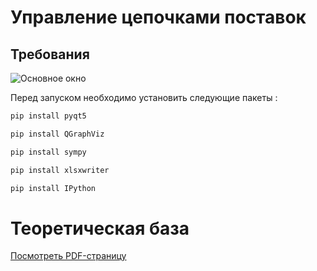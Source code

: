 # Управление цепочками поставок

## Требования
<p align="left">
  <img src="https://img.shields.io/badge/python-3.9.13-green " alt="Основное окно"> 
</p>



Перед запуском необходимо установить следующие пакеты :

```bash
pip install pyqt5
```
```bash
pip install QGraphViz
```
```bash
pip install sympy
```
```bash
pip install xlsxwriter
```
```bash
pip install IPython
```


# Теоретическая база 

[Посмотреть PDF-страницу](./theory/Выдержка.pdf "Описание")